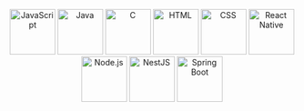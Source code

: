 <p align="center">
  <img src="https://cdn.jsdelivr.net/gh/devicons/devicon/icons/javascript/javascript-original.svg" alt="JavaScript" width="80"/>
  <img src="https://cdn.jsdelivr.net/gh/devicons/devicon/icons/java/java-original.svg" alt="Java" width="80"/>
  <img src="https://cdn.jsdelivr.net/gh/devicons/devicon/icons/c/c-original.svg" alt="C" width="80"/>
  <img src="https://cdn.jsdelivr.net/gh/devicons/devicon/icons/html5/html5-original.svg" alt="HTML" width="80"/>
  <img src="https://cdn.jsdelivr.net/gh/devicons/devicon/icons/css3/css3-original.svg" alt="CSS" width="80"/>
  <img src="https://cdn.jsdelivr.net/gh/devicons/devicon/icons/react/react-original.svg" alt="React Native" width="80"/>
  <img src="https://cdn.jsdelivr.net/gh/devicons/devicon/icons/nodejs/nodejs-original.svg" alt="Node.js" width="80"/>
  <img src="https://cdn.jsdelivr.net/gh/devicons/devicon/icons/mysql/mysql-original.svg" alt="NestJS" width="80"/>
  <img src="https://cdn.jsdelivr.net/gh/devicons/devicon/icons/spring/spring-original.svg" alt="Spring Boot" width="80"/>
</p> 
<!---
MrBalla/MrBalla is a ✨ special ✨ repository because its `README.md` (this file) appears on your GitHub profile.
You can click the Preview link to take a look at your changes.
--->
